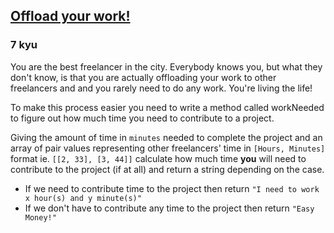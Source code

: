 <h2><a href=https://www.codewars.com/kata/5b3e1dca3da310a4390000f3/train/javascript target="_blank">Offload your work!</a></h2><h3>7 kyu</h3><p>You are the best freelancer in the city. Everybody knows you, but what they don't know, is that you are actually offloading your work to other freelancers and and you rarely need to do any work. You're living the life!</p><p>To make this process easier you need to write a method called workNeeded to figure out how much time you need to contribute to a project. </p><p>Giving the amount of time in <code>minutes</code> needed to complete the project and an array of pair values representing other freelancers' time in <code>[Hours, Minutes]</code> format ie. <code>[[2, 33], [3, 44]]</code> calculate how much time <strong>you</strong> will need to contribute to the project (if at all) and return a string depending on the case.</p><ul><li>If we need to contribute time to the project then return <code>"I need to work x hour(s) and y minute(s)"</code></li><li>If we don't have to contribute any time to the project then return <code>"Easy Money!"</code></li></ul>